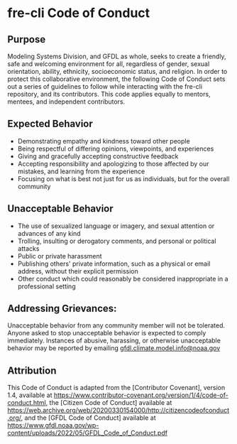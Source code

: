 # fre-cli Code of Conduct

## Purpose
Modeling Systems Division, and GFDL as whole, seeks to create a friendly, safe and welcoming environment for all, regardless of gender, sexual orientation, ability, ethnicity, socioeconomic status, and religion. In order to protect this collaborative environment, the following Code of Conduct sets out a series of guidelines to follow while interacting with the fre-cli repository, and its contributors. This code applies equally to mentors, mentees, and independent contributors.

## Expected Behavior
* Demonstrating empathy and kindness toward other people
* Being respectful of differing opinions, viewpoints, and experiences
* Giving and gracefully accepting constructive feedback
* Accepting responsibility and apologizing to those affected by our mistakes,
  and learning from the experience
* Focusing on what is best not just for us as individuals, but for the overall
  community

## Unacceptable Behavior
* The use of sexualized language or imagery, and sexual attention or advances of
  any kind
* Trolling, insulting or derogatory comments, and personal or political attacks
* Public or private harassment
* Publishing others' private information, such as a physical or email address,
  without their explicit permission
* Other conduct which could reasonably be considered inappropriate in a
  professional setting

## Addressing Grievances:
Unacceptable behavior from any community member will not be tolerated. Anyone asked to stop unacceptable behavior is expected to comply immediately. Instances of abusive, harassing, or otherwise unacceptable behavior may be reported by emailing gfdl.climate.model.info@noaa.gov 

## Attribution
This Code of Conduct is adapted from the [Contributor Covenant], version 1.4,
available at https://www.contributor-covenant.org/version/1/4/code-of-conduct.html, the [Citizen Code of Conduct] available at https://web.archive.org/web/20200330154000/http://citizencodeofconduct.org/, and the [GFDL Code of Conduct] available at https://www.gfdl.noaa.gov/wp-content/uploads/2022/05/GFDL_Code_of_Conduct.pdf
